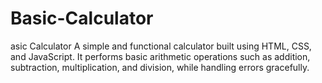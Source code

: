 # Basic-Calculator
asic Calculator A simple and functional calculator built using HTML, CSS, and JavaScript. It performs basic arithmetic operations such as addition, subtraction, multiplication, and division, while handling errors gracefully.
